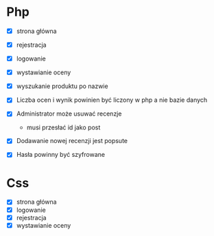 # Php
- [x] strona główna
- [x] rejestracja
- [x] logowanie
- [x] wystawianie oceny
- [x] wyszukanie produktu po nazwie
- [x] Liczba ocen i wynik powinien być liczony w php a nie bazie danych
- [x] Administrator może usuwać recenzje
    - musi przesłać id jako post
- [x] Dodawanie nowej recenzji jest popsute
- [x] Hasła powinny być szyfrowane


# Css
- [x] strona główna
- [x] logowanie
- [x] rejestracja
- [x] wystawianie oceny
